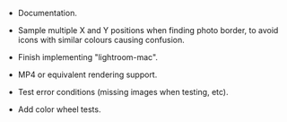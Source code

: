  - Documentation.

 - Sample multiple X and Y positions when finding photo border, to avoid icons with similar colours causing confusion.
 - Finish implementing "lightroom-mac".

 - MP4 or equivalent rendering support.

 - Test error conditions (missing images when testing, etc).
 - Add color wheel tests.

